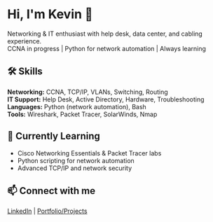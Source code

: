 # Hi, I'm Kevin 👋
Networking & IT enthusiast with help desk, data center, and cabling experience.  
CCNA in progress | Python for network automation | Always learning

## 🛠️ Skills
**Networking:** CCNA, TCP/IP, VLANs, Switching, Routing  
**IT Support:** Help Desk, Active Directory, Hardware, Troubleshooting  
**Languages:** Python (network automation), Bash  
**Tools:** Wireshark, Packet Tracer, SolarWinds, Nmap  

## 🚀 Currently Learning
- Cisco Networking Essentials & Packet Tracer labs  
- Python scripting for network automation  
- Advanced TCP/IP and network security  

## 📫 Connect with me
[LinkedIn](www.linkedin.com/in/kevin-reed8787) | [Portfolio/Projects](#)
